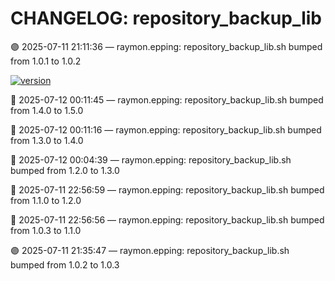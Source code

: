 # CHANGELOG: repository_backup_lib

🟣 2025-07-11 21:11:36 — raymon.epping: repository_backup_lib.sh bumped from 1.0.1 to 1.0.2

[![version](https://img.shields.io/badge/version-1.5.0-red)](https://github.com/raymonepping)

🔵 2025-07-12 00:11:45 — raymon.epping: repository_backup_lib.sh bumped from 1.4.0 to 1.5.0

🔵 2025-07-12 00:11:16 — raymon.epping: repository_backup_lib.sh bumped from 1.3.0 to 1.4.0

🔵 2025-07-12 00:04:39 — raymon.epping: repository_backup_lib.sh bumped from 1.2.0 to 1.3.0

🔵 2025-07-11 22:56:59 — raymon.epping: repository_backup_lib.sh bumped from 1.1.0 to 1.2.0

🔵 2025-07-11 22:56:56 — raymon.epping: repository_backup_lib.sh bumped from 1.0.3 to 1.1.0

🟣 2025-07-11 21:35:47 — raymon.epping: repository_backup_lib.sh bumped from 1.0.2 to 1.0.3
